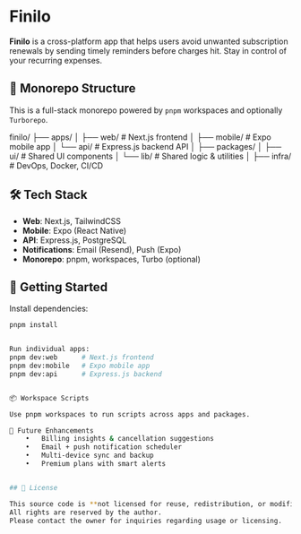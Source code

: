 # Finilo

**Finilo** is a cross-platform app that helps users avoid unwanted subscription renewals by sending timely reminders before charges hit. Stay in control of your recurring expenses.

## 🧩 Monorepo Structure

This is a full-stack monorepo powered by `pnpm` workspaces and optionally `Turborepo`.


finilo/
├── apps/
│   ├── web/       # Next.js frontend
│   ├── mobile/    # Expo mobile app
│   └── api/       # Express.js backend API
│
├── packages/
│   ├── ui/        # Shared UI components
│   └── lib/       # Shared logic & utilities
│
├── infra/         # DevOps, Docker, CI/CD


## 🛠 Tech Stack

- **Web**: Next.js, TailwindCSS  
- **Mobile**: Expo (React Native)  
- **API**: Express.js, PostgreSQL  
- **Notifications**: Email (Resend), Push (Expo)  
- **Monorepo**: pnpm, workspaces, Turbo (optional)

## 🚀 Getting Started

Install dependencies:

```bash
pnpm install


Run individual apps:
pnpm dev:web      # Next.js frontend
pnpm dev:mobile   # Expo mobile app
pnpm dev:api      # Express.js backend


📦 Workspace Scripts

Use pnpm workspaces to run scripts across apps and packages.

🧪 Future Enhancements
	•	Billing insights & cancellation suggestions
	•	Email + push notification scheduler
	•	Multi-device sync and backup
	•	Premium plans with smart alerts


## 📄 License

This source code is **not licensed for reuse, redistribution, or modification**.  
All rights are reserved by the author.  
Please contact the owner for inquiries regarding usage or licensing.
